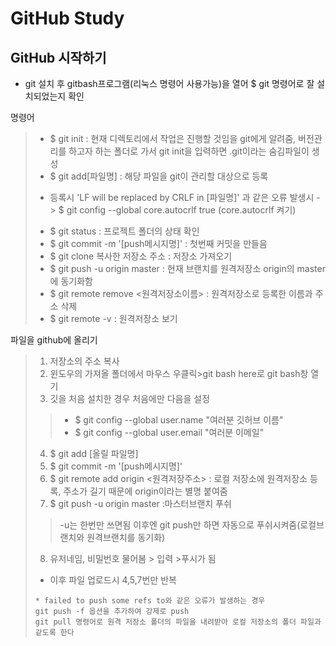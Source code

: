 # GitHub Study

## GitHub 시작하기
* git 설치 후 gitbash프로그램(리눅스 명령어 사용가능)을 열어 $ git 명령어로 잘 설치되었는지 확인

명령어
>* $ git init : 현재 디렉토리에서 작업은 진행할 것임을 git에게 알려줌, 버전관리를 하고자 하는 폴더로 가서 git init을 입력하면 .git이라는 숨김파일이 생성
>* $ git add[파일명] : 해당 파일을 git이 관리할 대상으로 등록
> - 등록시 'LF will be replaced by CRLF in [파일명]' 과 같은 오류 발생시 -> $  git config --global core.autocrlf true (core.autocrlf 켜기)
>* $ git status : 프로젝트 폴더의 상태 확인
>* $ git commit -m '[push메시지명]' : 첫번째 커밋을 만들음
>* $ git clone 복사한 저장소 주소 : 저장소 가져오기
>* $ git push -u origin master : 현재 브랜치를 원격저장소 origin의 master에 동기화함
>* $ git remote remove <원격저장소이름> : 원격저장소로 등록한 이름과 주소 삭제
>* $ git remote -v : 원격저장소 보기

파일을 github에 올리기
>1. 저장소의 주소 복사
>2. 윈도우의 가져올 폴더에서 마우스 우클릭>git bash here로 git bash창 열기
>3. 깃을 처음 설치한 경우 처음에만 다음을 설정
>> * $ git config --global user.name "여러분 깃허브 이름"
>> * $ git config --global user.email "여러분 이메일"
>4. $ git add [올릴 파일명]
>5. $ git commit -m '[push메시지명]'
>6. $ git remote add origin <원격저장주소> : 로컬 저장소에 원격저장소 등록, 주소가 길기 때문에 origin이라는 별명 붙여줌
>7. $ git push -u origin master :마스터브랜치 푸쉬
>>-u는 한번만 쓰면됨 이후엔 git push만 하면 자동으로 푸쉬시켜줌(로컬브랜치와 원격브랜치를 동기화) 
>8. 유저네임, 비밀번호 물어봄 > 입력 >푸시가 됨
> * 이후 파일 업로드시 4,5,7번만 반복
> ```
> * failed to push some refs to와 같은 오류가 발생하는 경우
> git push -f 옵션을 추가하여 강제로 push
> git pull 명령어로 원격 저장소 폴더의 파일을 내려받아 로컬 저장소의 폴더 파일과 같도록 한다 
> ```
